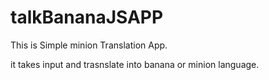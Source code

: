 # talkBananaJSAPP
This is Simple minion Translation App.

it takes input and trasnslate into banana or minion language.

